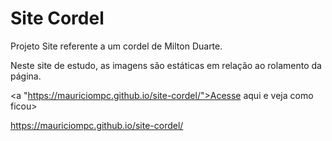 # Site Cordel
 Projeto Site referente a um cordel de Milton Duarte.

Neste site de estudo, as imagens são estáticas em relação ao rolamento da página.

<a "https://mauriciompc.github.io/site-cordel/">Acesse aqui e veja como ficou></a>

https://mauriciompc.github.io/site-cordel/
